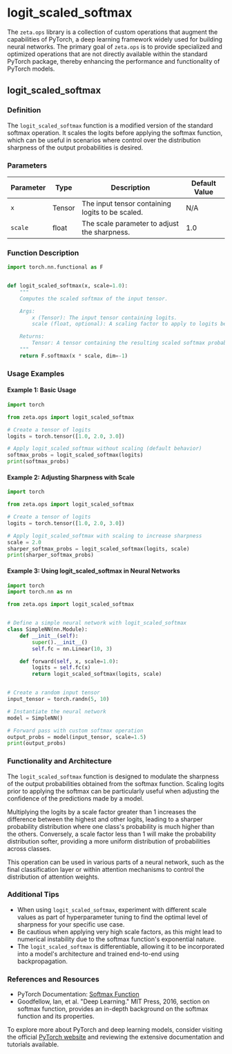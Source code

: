 # logit_scaled_softmax


The `zeta.ops` library is a collection of custom operations that augment the capabilities of PyTorch, a deep learning framework widely used for building neural networks. The primary goal of `zeta.ops` is to provide specialized and optimized operations that are not directly available within the standard PyTorch package, thereby enhancing the performance and functionality of PyTorch models.

## logit_scaled_softmax

### Definition

The `logit_scaled_softmax` function is a modified version of the standard softmax operation. It scales the logits before applying the softmax function, which can be useful in scenarios where control over the distribution sharpness of the output probabilities is desired.

### Parameters

| Parameter | Type    | Description                                        | Default Value |
| --------- | ------- | -------------------------------------------------- | ------------- |
| `x`       | Tensor  | The input tensor containing logits to be scaled.   | N/A           |
| `scale`   | float   | The scale parameter to adjust the sharpness.       | 1.0           |

### Function Description

```python
import torch.nn.functional as F


def logit_scaled_softmax(x, scale=1.0):
    """
    Computes the scaled softmax of the input tensor.

    Args:
        x (Tensor): The input tensor containing logits.
        scale (float, optional): A scaling factor to apply to logits before the softmax. Default: 1.0

    Returns:
        Tensor: A tensor containing the resulting scaled softmax probabilities.
    """
    return F.softmax(x * scale, dim=-1)
```

### Usage Examples

#### Example 1: Basic Usage

```python
import torch

from zeta.ops import logit_scaled_softmax

# Create a tensor of logits
logits = torch.tensor([1.0, 2.0, 3.0])

# Apply logit_scaled_softmax without scaling (default behavior)
softmax_probs = logit_scaled_softmax(logits)
print(softmax_probs)
```

#### Example 2: Adjusting Sharpness with Scale

```python
import torch

from zeta.ops import logit_scaled_softmax

# Create a tensor of logits
logits = torch.tensor([1.0, 2.0, 3.0])

# Apply logit_scaled_softmax with scaling to increase sharpness
scale = 2.0
sharper_softmax_probs = logit_scaled_softmax(logits, scale)
print(sharper_softmax_probs)
```

#### Example 3: Using logit_scaled_softmax in Neural Networks

```python
import torch
import torch.nn as nn

from zeta.ops import logit_scaled_softmax


# Define a simple neural network with logit_scaled_softmax
class SimpleNN(nn.Module):
    def __init__(self):
        super().__init__()
        self.fc = nn.Linear(10, 3)

    def forward(self, x, scale=1.0):
        logits = self.fc(x)
        return logit_scaled_softmax(logits, scale)


# Create a random input tensor
input_tensor = torch.randn(5, 10)

# Instantiate the neural network
model = SimpleNN()

# Forward pass with custom softmax operation
output_probs = model(input_tensor, scale=1.5)
print(output_probs)
```

### Functionality and Architecture

The `logit_scaled_softmax` function is designed to modulate the sharpness of the output probabilities obtained from the softmax function. Scaling logits prior to applying the softmax can be particularly useful when adjusting the confidence of the predictions made by a model.

Multiplying the logits by a scale factor greater than 1 increases the difference between the highest and other logits, leading to a sharper probability distribution where one class's probability is much higher than the others. Conversely, a scale factor less than 1 will make the probability distribution softer, providing a more uniform distribution of probabilities across classes.

This operation can be used in various parts of a neural network, such as the final classification layer or within attention mechanisms to control the distribution of attention weights.

### Additional Tips

- When using `logit_scaled_softmax`, experiment with different scale values as part of hyperparameter tuning to find the optimal level of sharpness for your specific use case.
- Be cautious when applying very high scale factors, as this might lead to numerical instability due to the softmax function's exponential nature.
- The `logit_scaled_softmax` is differentiable, allowing it to be incorporated into a model's architecture and trained end-to-end using backpropagation.

### References and Resources

- PyTorch Documentation: [Softmax Function](https://pytorch.org/docs/stable/nn.functional.html#softmax)
- Goodfellow, Ian, et al. "Deep Learning." MIT Press, 2016, section on softmax function, provides an in-depth background on the softmax function and its properties.

To explore more about PyTorch and deep learning models, consider visiting the official [PyTorch website](https://pytorch.org) and reviewing the extensive documentation and tutorials available.
